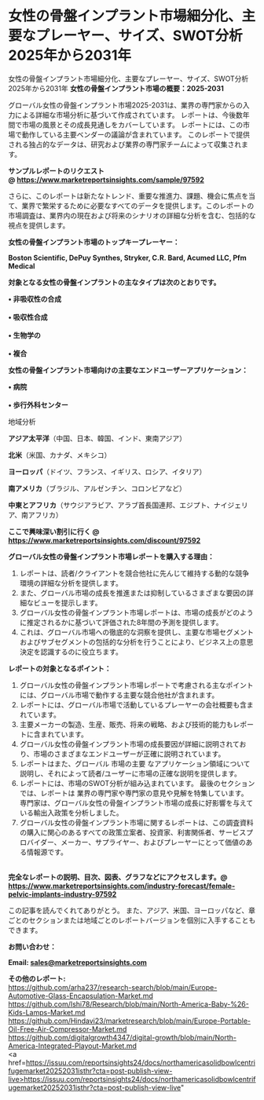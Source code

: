 # 女性の骨盤インプラント市場細分化、主要なプレーヤー、サイズ、SWOT分析2025年から2031年
女性の骨盤インプラント市場細分化、主要なプレーヤー、サイズ、SWOT分析2025年から2031年
<strong><b>女性の骨盤インプラント市場の概要：2025-2031</b></strong>

グローバル女性の骨盤インプラント市場2025-2031は、業界の専門家からの入力による詳細な市場分析に基づいて作成されています。 レポートは、今後数年間で市場の風景とその成長見通しをカバーしています。 レポートには、この市場で動作している主要ベンダーの議論が含まれています。 このレポートで提供される独占的なデータは、研究および業界の専門家チームによって収集されます。

<strong>サンプルレポートのリクエスト @ <a href=https://www.marketreportsinsights.com/sample/97592>https://www.marketreportsinsights.com/sample/97592</a></strong>

さらに、このレポートは新たなトレンド、重要な推進力、課題、機会に焦点を当て、業界で繁栄するために必要なすべてのデータを提供します。このレポートの市場調査は、業界内の現在および将来のシナリオの詳細な分析を含む、包括的な視点を提供します。

<strong>女性の骨盤インプラント市場のトップキープレーヤー：</strong>

<strong>Boston Scientific, DePuy Synthes, Stryker, C.R. Bard, Acumed LLC, Pfm Medical</strong>

<strong><b>対象となる女性の骨盤インプラントの主なタイプは次のとおりです。</b></strong>

<strong>• 非吸収性の合成<br><br>• 吸収性合成<br><br>• 生物学の<br><br>• 複合</strong>

<strong><b>女性の骨盤インプラント市場向けの主要なエンドユーザーアプリケーション：</b></strong>

<strong>• 病院<br><br>• 歩行外科センター</strong>

 地域分析

<strong><b>アジア太平洋</b></strong>（中国、日本、韓国、インド、東南アジア）

<strong><b>北米</b></strong>（米国、カナダ、メキシコ）

<strong><b>ヨーロッパ</b></strong>（ドイツ、フランス、イギリス、ロシア、イタリア）

<strong><b>南アメリカ</b></strong>（ブラジル、アルゼンチン、コロンビアなど）

<strong><b>中東とアフリカ</b></strong>（サウジアラビア、アラブ首長国連邦、エジプト、ナイジェリア、南アフリカ）

<strong>ここで興味深い割引に行く @ <a href=https://www.marketreportsinsights.com/discount/97592>https://www.marketreportsinsights.com/discount/97592</a></strong>

<strong><b>グローバル女性の骨盤インプラント市場レポートを購入する理由：</b></strong>
<ol>
  <li>レポートは、読者/クライアントを競合他社に先んじて維持する動的な競争環境の詳細な分析を提供します。</li>
  <li>また、グローバル市場の成長を推進または抑制しているさまざまな要因の詳細なビューを提示します。</li>
  <li>グローバル女性の骨盤インプラント市場レポートは、市場の成長がどのように推定されるかに基づいて評価された8年間の予測を提供します。</li>
  <li>これは、グローバル市場への徹底的な洞察を提供し、主要な市場セグメントおよびサブセグメントの包括的な分析を行うことにより、ビジネス上の意思決定を認識するのに役立ちます。</li>
</ol>
<strong><b>レポートの対象となるポイント：</b></strong>
<ol>
  <li>グローバル女性の骨盤インプラント市場レポートで考慮される主なポイントには、グローバル市場で動作する主要な競合他社が含まれます。</li>
  <li>レポートには、グローバル市場で活動しているプレーヤーの会社概要も含まれています。</li>
  <li>主要メーカーの製造、生産、販売、将来の戦略、および技術的能力もレポートに含まれています。</li>
  <li>グローバル女性の骨盤インプラント市場の成長要因が詳細に説明されており、市場のさまざまなエンドユーザーが正確に説明されています。</li>
  <li>レポートはまた、グローバル 市場の主要 なアプリケーション領域について説明し、それによって読者/ユーザーに市場の正確な説明を提供します。</li>
  <li>レポートには、市場のSWOT分析が組み込まれています。 最後のセクションでは、レポートは 業界の専門家や専門家の意見や見解を特集しています。 専門家は、グローバル女性の骨盤インプラント市場の成長に好影響を与えている輸出入政策を分析しました。</li>
  <li>グローバル女性の骨盤インプラント市場に関するレポートは、この調査資料の購入に関心のあるすべての政策立案者、投資家、利害関係者、サービスプロバイダー、メーカー、サプライヤー、およびプレーヤーにとって価値のある情報源です。</li>
</ol><br>
<strong>完全なレポートの説明、目次、図表、グラフなどにアクセスします。@ <a href=https://www.marketreportsinsights.com/industry-forecast/female-pelvic-implants-industry-97592>https://www.marketreportsinsights.com/industry-forecast/female-pelvic-implants-industry-97592</a></strong>

この記事を読んでくれてありがとう。 また、アジア、米国、ヨーロッパなど、章ごとのセクションまたは地域ごとのレポートバージョンを個別に入手することもできます。

<strong><b>お問い合わせ：</b></strong>

<strong>Email: </strong><a href=mailto:sales@marketreportsinsights.com><strong>sales@marketreportsinsights.com</strong></a>

<strong>その他のレポート:</strong>
<br>
<a href=https://github.com/arha237/research-search/blob/main/Europe-Automotive-Glass-Encapsulation-Market.md>https://github.com/arha237/research-search/blob/main/Europe-Automotive-Glass-Encapsulation-Market.md</a>
<br>
<a href=https://github.com/Ishi78/Research/blob/main/North-America-Baby-%26-Kids-Lamps-Market.md>https://github.com/Ishi78/Research/blob/main/North-America-Baby-%26-Kids-Lamps-Market.md</a>
<br>
<a href=https://github.com/Hindavi23/marketresearch/blob/main/Europe-Portable-Oil-Free-Air-Compressor-Market.md>https://github.com/Hindavi23/marketresearch/blob/main/Europe-Portable-Oil-Free-Air-Compressor-Market.md</a>
<br>
<a href=https://github.com/digitalgrowth4347/digital-growth/blob/main/North-America-Integrated-Playout-Market.md>https://github.com/digitalgrowth4347/digital-growth/blob/main/North-America-Integrated-Playout-Market.md</a>
<br>
<a href=https://issuu.com/reportsinsights24/docs/northamericasolidbowlcentrifugemarket20252031isthr?cta=post-publish-view-live>https://issuu.com/reportsinsights24/docs/northamericasolidbowlcentrifugemarket20252031isthr?cta=post-publish-view-live</a>"
